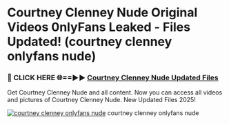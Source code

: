# Courtney Clenney Nude Original Videos 0nlyFans Leaked - Files Updated! (courtney clenney onlyfans nude)

<h3>🔴 CLICK HERE 🌐==►► <a href="https://tinyurl.com/2p9ay9w9" rel="nofollow">Courtney Clenney Nude Updated Files</a></h3>

Get Courtney Clenney Nude and all content. Now you can access all videos and pictures of Courtney Clenney Nude. New Updated Files 2025!

[![courtney clenney onlyfans nude](https://i.imgur.com/KQgVmj3.gif)](https://tinyurl.com/2p9ay9w9)
courtney clenney onlyfans nude